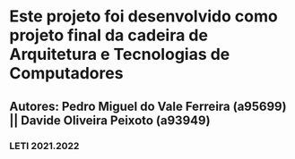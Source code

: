# Este projeto foi desenvolvido como projeto final da cadeira de Arquitetura e Tecnologias de Computadores 
## Autores: Pedro Miguel do Vale Ferreira (a95699) || Davide Oliveira Peixoto (a93949)
### LETI 2021.2022
